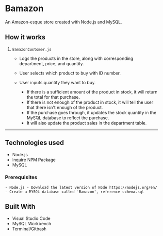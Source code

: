 # Bamazon

An Amazon-esque store created with Node.js and MySQL.

## How it works

1. `BamazonCustomer.js`

    * Logs the products in the store, along with corresponding department, price, and quantity.

    * User selects which product to buy with ID number.

    * User inputs quantity they want to buy.

      * If there is a sufficient amount of the product in stock, it will return the total for that purchase.
      * If there is not enough of the product in stock, it will tell the user that there isn't enough of the product.
      * If the purchase goes through, it updates the stock quantity in the MySQL database to reflect the purchase.
      * It will also update the product sales in the department table.

-----------------------

## Technologies used
- Node.js
- Inquire NPM Package 
- MySQL

### Prerequisites

```
- Node.js - Download the latest version of Node https://nodejs.org/en/
- Create a MYSQL database called 'Bamazon', reference schema.sql
```

## Built With

* Visual Studio Code
* MySQL Workbench
* Terminal/Gitbash
